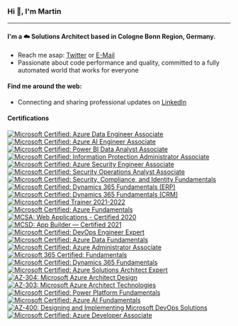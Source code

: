 ### Hi :wave:, I'm Martin
---
<!-- Nice Links
GitHub Emoji Cheat Sheet - https://github.com/ikatyang/emoji-cheat-sheet
-->

#### I'm a :cloud: Solutions Architect based in Cologne Bonn Region, Germany.

<!--
- I'm currently working full-time with awesome peeps at **[novaCapta](https://www.novacapta.de/)**
-->
- Reach me asap: [Twitter](https://twitter.com/samtrion/) or [E-Mail](mailto:me@samtrion.net)
- Passionate about code performance and quality, committed to a fully automated world that works for everyone

#### Find me around the web:
- Connecting and sharing professional updates on [LinkedIn](https://www.linkedin.com/in/martin-stuehmer/)

#### Certifications
<!--START_SECTION:badges-->

[![Microsoft Certified: Azure Data Engineer Associate](https://images.credly.com/size/160x160/images/61542181-0e8d-496c-a17c-3d4bf590eda1/azure-data-engineer-associate-600x600.png)](http://www.credly.com/badges/03b467d9-d729-4232-9a7b-a38c70dfea48 "Microsoft Certified: Azure Data Engineer Associate")
[![Microsoft Certified: Azure AI Engineer Associate](https://images.credly.com/size/160x160/images/1fab226c-0e60-4b45-9853-1905a4b6853a/azure-ai-engineer-600x600.png)](http://www.credly.com/badges/f70eafd3-c125-4c9e-bafa-9d631bad8db9 "Microsoft Certified: Azure AI Engineer Associate")
[![Microsoft Certified: Power BI Data Analyst Associate](https://images.credly.com/size/160x160/images/9230b95b-2cb5-44be-bc07-301f9b753e27/image.png)](http://www.credly.com/badges/330279bc-a65b-47a1-8bb1-7317ab200371 "Microsoft Certified: Power BI Data Analyst Associate")
[![Microsoft Certified: Information Protection Administrator Associate](https://images.credly.com/size/160x160/images/c36c96ec-5e83-4a77-868d-aca5e757cb92/information-protection-administrator-associate-600x600.png)](http://www.credly.com/badges/fca7db98-6a63-4c9b-924e-e63f9813a8d7 "Microsoft Certified: Information Protection Administrator Associate")
[![Microsoft Certified: Azure Security Engineer Associate](https://images.credly.com/size/160x160/images/1ad16b6f-2c71-4a2e-ae74-ec69c4766039/azure-security-engineer-associate600x600.png)](http://www.credly.com/badges/1ee7d8c6-4d3d-4465-b06f-d208a6dca320 "Microsoft Certified: Azure Security Engineer Associate")
[![Microsoft Certified: Security Operations Analyst Associate](https://images.credly.com/size/160x160/images/7e75516f-5149-4d19-8d09-aa3dab4907cb/security-operations-analyst-associate-600x600.png)](http://www.credly.com/badges/24e212ec-bc5a-406d-bad9-1ba69bd38f2e "Microsoft Certified: Security Operations Analyst Associate")
[![Microsoft Certified: Security, Compliance, and Identity Fundamentals](https://images.credly.com/size/160x160/images/fc1352af-87fa-4947-ba54-398a0e63322e/security-compliance-and-identity-fundamentals-600x600.png)](http://www.credly.com/badges/aa787bb2-0da0-43da-bc17-657b61e94855 "Microsoft Certified: Security, Compliance, and Identity Fundamentals")
[![Microsoft Certified: Dynamics 365 Fundamentals (ERP)](https://images.credly.com/size/160x160/images/f611a90e-b8e2-4fdf-9bd6-9e8d5f4c30e8/dynamics365-fundamentals-erp-600x600.png)](http://www.credly.com/badges/78146d4c-fbfd-48e3-b817-00e5fc52da74 "Microsoft Certified: Dynamics 365 Fundamentals (ERP)")
[![Microsoft Certified: Dynamics 365 Fundamentals (CRM)](https://images.credly.com/size/160x160/images/42992295-0ee2-4527-982d-e51efbec40fc/dynamics365-fundamentals-crm-600x600.png)](http://www.credly.com/badges/044ce5f8-4dfb-41b1-a6a8-c3ceeaad1e14 "Microsoft Certified: Dynamics 365 Fundamentals (CRM)")
[![Microsoft Certified Trainer 2021-2022](https://images.credly.com/size/160x160/images/a6ea4416-4f34-4a85-bc24-eb3fe32fd241/MCT-Microsoft_Certified_Trainer-600x600.png)](http://www.credly.com/badges/d35a9143-4734-465c-a47e-ad041dd94a14 "Microsoft Certified Trainer 2021-2022")
[![Microsoft Certified: Azure Fundamentals](https://images.credly.com/size/160x160/images/be8fcaeb-c769-4858-b567-ffaaa73ce8cf/image.png)](http://www.credly.com/badges/a26dd76c-9321-4cb7-b3f1-4e9eb7a8153c "Microsoft Certified: Azure Fundamentals")
[![MCSA: Web Applications - Certified 2020](https://images.credly.com/size/160x160/images/b87c24db-0e54-4f78-8059-eb47675d585d/MCSA-Web_Applications.png)](http://www.credly.com/badges/97fc649c-8700-4ad7-bcbc-2c619c966b61 "MCSA: Web Applications - Certified 2020")
[![MCSD: App Builder — Certified 2021](https://images.credly.com/size/160x160/images/3c9d970c-fb3d-4861-9588-902d489e5e6f/MCSD-App_Builder-600x600.png)](http://www.credly.com/badges/faa296e4-e523-4a7c-ae34-ec764e7b344e "MCSD: App Builder — Certified 2021")
[![Microsoft Certified: DevOps Engineer Expert](https://images.credly.com/size/160x160/images/c3ab66f8-5d59-4afa-a6c2-0ba30a1989ca/CERT-Expert-DevOps-Engineer-600x600.png)](http://www.credly.com/badges/8af3a079-cda0-4a9b-8948-34195024f6df "Microsoft Certified: DevOps Engineer Expert")
[![Microsoft Certified: Azure Data Fundamentals](https://images.credly.com/size/160x160/images/70eb1e3f-d4de-4377-a062-b20fb29594ea/azure-data-fundamentals-600x600.png)](http://www.credly.com/badges/30eb91cb-70ed-42b5-a533-79aa02d28617 "Microsoft Certified: Azure Data Fundamentals")
[![Microsoft Certified: Azure Administrator Associate](https://images.credly.com/size/160x160/images/336eebfc-0ac3-4553-9a67-b402f491f185/azure-administrator-associate-600x600.png)](http://www.credly.com/badges/eba3ea6b-e785-4342-9a39-06d425e780da "Microsoft Certified: Azure Administrator Associate")
[![Microsoft 365 Certified: Fundamentals](https://images.credly.com/size/160x160/images/5c96fc59-1174-4dd0-a5c1-56772e38d8c7/microsoft365-fundamentals-600x600.png)](http://www.credly.com/badges/e8fd082d-46e7-441e-9ef5-f2f2c767ce5a "Microsoft 365 Certified: Fundamentals")
[![Microsoft Certified: Dynamics 365 Fundamentals](https://images.credly.com/size/160x160/images/ff67d2c3-ad8f-4766-b795-fc34a8461c94/dynamics365-fundamentals-600x600.png)](http://www.credly.com/badges/ddd576b0-3eb3-44b7-b06b-26efe511f016 "Microsoft Certified: Dynamics 365 Fundamentals")
[![Microsoft Certified: Azure Solutions Architect Expert](https://images.credly.com/size/160x160/images/987adb7e-49be-4e24-b67e-55986bd3fe66/azure-solutions-architect-expert-600x600.png)](http://www.credly.com/badges/52baf6e3-5461-4c21-a6a0-11d0590a7162 "Microsoft Certified: Azure Solutions Architect Expert")
[![AZ-304: Microsoft Azure Architect Design](https://images.credly.com/size/160x160/images/bfdff01e-a9dd-41fc-9301-8a90585c19bb/EXAM-Expert-AZ-304-600x600.png)](http://www.credly.com/badges/ebb876a3-6df6-4f47-ba45-8d99b2426505 "AZ-304: Microsoft Azure Architect Design")
[![AZ-303: Microsoft Azure Architect Technologies](https://images.credly.com/size/160x160/images/285339cc-675a-4b1a-bdd9-283868af2fc8/EXAM-Expert-AZ-303-600x600.png)](http://www.credly.com/badges/afec1092-26ae-4fdf-a2a7-fd3dcb27df05 "AZ-303: Microsoft Azure Architect Technologies")
[![Microsoft Certified: Power Platform Fundamentals](https://images.credly.com/size/160x160/images/2a6251f2-737b-4bf6-9190-d77570cc76fc/CERT-Fundamentals-Power-Platform.png)](http://www.credly.com/badges/a319a743-a95d-4513-9c6f-999daf989873 "Microsoft Certified: Power Platform Fundamentals")
[![Microsoft Certified: Azure AI Fundamentals](https://images.credly.com/size/160x160/images/4136ced8-75d5-4afb-8677-40b6236e2672/azure-ai-fundamentals-600x600.png)](http://www.credly.com/badges/4e5978f7-bd85-4317-bbb7-9775667b308c "Microsoft Certified: Azure AI Fundamentals")
[![AZ-400: Designing and Implementing Microsoft DevOps Solutions](https://images.credly.com/size/160x160/images/107e2eb6-f394-40eb-83d2-d8c9b7d34555/exam-az400-600x600.png)](http://www.credly.com/badges/2c4d3d3e-d51e-4586-977e-3ac8c770f26f "AZ-400: Designing and Implementing Microsoft DevOps Solutions")
[![Microsoft Certified: Azure Developer Associate](https://images.credly.com/size/160x160/images/63316b60-f62d-4e51-aacc-c23cb850089c/azure-developer-associate-600x600.png)](http://www.credly.com/badges/10ebbf5d-577b-4e93-9c91-3971d5f177f3 "Microsoft Certified: Azure Developer Associate")
<!--END_SECTION:badges-->

<!--
- Updating my personal website with examples of my work on <a href="https://samtrion.net">samtrion.net</a>

![Stats](https://github-readme-stats.vercel.app/api?username=samtrion&show_icons=true&count_private=true)
-->
